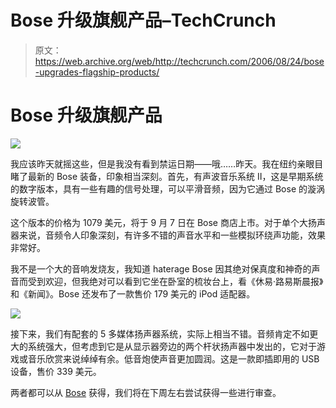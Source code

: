 # Bose 升级旗舰产品–TechCrunch

> 原文：<https://web.archive.org/web/http://techcrunch.com/2006/08/24/bose-upgrades-flagship-products/>

# Bose 升级旗舰产品

![](img/2436fab96de4fcd4ccbdfa935a7b787d.png)

我应该昨天就摇这些，但是我没有看到禁运日期——哦……昨天。我在纽约亲眼目睹了最新的 Bose 装备，印象相当深刻。首先，有声波音乐系统 II，这是早期系统的数字版本，具有一些有趣的信号处理，可以平滑音频，因为它通过 Bose 的漩涡旋转波管。

这个版本的价格为 1079 美元，将于 9 月 7 日在 Bose 商店上市。对于单个大扬声器来说，音频令人印象深刻，有许多不错的声音水平和一些模拟环绕声功能，效果非常好。

我不是一个大的音响发烧友，我知道 haterage Bose 因其绝对保真度和神奇的声音而受到欢迎，但我绝对可以看到它坐在卧室的梳妆台上，看《休易·路易斯晨报》和《新闻》。Bose 还发布了一款售价 179 美元的 iPod 适配器。

![](img/5b6acdf092295d446adf57feb5714f67.png)

接下来，我们有配套的 5 多媒体扬声器系统，实际上相当不错。音频肯定不如更大的系统强大，但考虑到它是从显示器旁边的两个杆状扬声器中发出的，它对于游戏或音乐欣赏来说绰绰有余。低音炮使声音更加圆润。这是一款即插即用的 USB 设备，售价 339 美元。

两者都可以从 [Bose](https://web.archive.org/web/20201130080248/http://www.bose.com/) 获得，我们将在下周左右尝试获得一些进行审查。